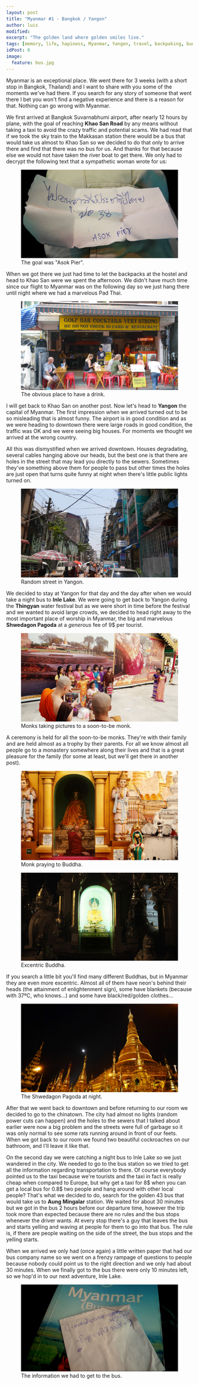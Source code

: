 ```yaml
---
layout: post
title: "Myanmar #1 - Bangkok / Yangon"
author: luis
modified:
excerpt: "The golden land where golden smiles live."
tags: [memory, life, hapiness, Myanmar, Yangon, travel, backpaking, budget, asia]
idPost: 6
image:
  feature: bus.jpg
---
```


Myanmar is an exceptional place. We went there for 3 weeks (with a short stop in Bangkok, Thailand) and I want to share with you some of the moments we've had there. If you search for any story of someone that went there I bet you won't find a negative experience and there is a reason for that. Nothing can go wrong with Myanmar.

We first arrived at Bangkok Suvarnabhumi airport, after nearly 12 hours by plane, with the goal of reaching <b>Khao San Road</b> by any means without taking a taxi to avoid the crazy traffic and potential scams. We had read that if we took the sky train to the Makkasan station there would be a bus that would take us almost to Khao San so we decided to do that only to arrive there and find that there was no bus for us. And thanks for that because else we would not have taken the river boat to get there. We only had to decrypt the following text that a sympathetic woman wrote for us:


<figure>
	<a href="../images/myanmar/1Bangkok/asok.png"><img src="../images/myanmar/1Bangkok/asok.png"></a>
	<figcaption>The goal was "Asok Pier".</figcaption>
</figure>


When we got there we just had time to let the backpacks at the hostel and head to Khao San were we spent the afternoon. We didn't have much time since our flight to Myanmar was on the following day so we just hang there until night where we had a marvelous Pad Thai.


<figure>
	<a href="../images/myanmar/1Bangkok/idcard.png"><img src="../images/myanmar/1Bangkok/idcard.png"></a>
	<figcaption>The obvious place to have a drink.</figcaption>
</figure>


I will get back to Khao San on another post. Now let's head to <b>Yangon</b> the capital of Myanmar. The first impression when we arrived turned out to be so misleading that is almost funny. The airport is in good condition and as we were heading to downtown there were large roads in good condition, the traffic was OK and we were seeing big houses. For moments we thought we arrived at the wrong country.

All this was dismystified when we arrived downtown. Houses degradating, several cables hanging above our heads, but the best one is that there are holes in the street that may lead you directly to the sewers. Sometimes they've something above them for people to pass but other times the holes are just open that turns quite funny at night when there's little public lights turned on.


<figure>
	<a href="../images/myanmar/2Yangon/city1.JPG"><img src="../images/myanmar/2Yangon/city1.JPG"></a>
	<figcaption>Random street in Yangon.</figcaption>
</figure>


We decided to stay at Yangon for that day and the day after when we would take a night bus to <b>Inle Lake</b>. We were going to get back to Yangon during the <b>Thingyan</b> water festival but as we were short in time before the festival and we wanted to avoid large crowds, we decided to head right away to the most important place of worship in Myanmar, the big and marvelous <b>Shwedagon Pagoda</b> at a <i>generous</i> fee of 9$ per tourist. 


<figure>
	<a href="../images/myanmar/2Yangon/Shwe1.png"><img src="../images/myanmar/2Yangon/Shwe1.png"></a>
	<figcaption>Monks taking pictures to a soon-to-be monk.</figcaption>
</figure>

A ceremony is held for all the soon-to-be monks. They're with their family and are held almost as a trophy by their parents. For all we know almost all people go to a monastery somewhere along their lives and that is a great pleasure for the family (for some at least, but we'll get there in another post).

<figure>
	<a href="../images/myanmar/2Yangon/Shwe2.jpg"><img src="../images/myanmar/2Yangon/Shwe2.jpg"></a>
	<figcaption>Monk praying to Buddha.</figcaption>
</figure>


<figure>
	<a href="../images/myanmar/2Yangon/Shwe3.jpg"><img src="../images/myanmar/2Yangon/Shwe3.jpg"></a>
	<figcaption>Excentric Buddha.</figcaption>
</figure>

If you search a little bit you'll find many different Buddhas, but in Myanmar they are even more excentric. Almost all of them have neon's behind their heads (the attainment of enlightenment sign), some have blankets (because with 37ºC, who knows...) and some have black/red/golden clothes...

<figure>
	<a href="../images/myanmar/2Yangon/Shwe4.jpg"><img src="../images/myanmar/2Yangon/Shwe4.jpg"></a>
	<figcaption>The Shwedagon Pagoda at night.</figcaption>
</figure>

After that we went back to downtown and before returning to our room we decided to go to the chinatown. The city had almost no lights (random power cuts can happen) and the holes to the sewers that I talked about earlier were now a big problem and the streets were full of garbage so it was only normal to see some rats running around in front of our feets. When we got back to our room we found two beautiful cockroaches on our bathroom, and I'll leave it like that.

On the second day we were catching a night bus to Inle Lake so we just wandered in the city. We needed to go to the bus station so we tried to get all the information regarding transportation to there. Of course everybody pointed us to the taxi because we're tourists and the taxi in fact is really cheap when compared to Europe, but why get a taxi for 8$ when you can get a local bus for 0.8$ two people and hang around with other local people? That's what we decided to do, search for the golden 43 bus that would take us to <b>Aung Mingalar</b> station. We waited for about 30 minutes but we got in the bus 2 hours before our departure time, however the trip took more than expected because there are no rules and the bus stops whenever the driver wants. At every stop there's a guy that leaves the bus and starts yelling and waving at people for them to go into that bus. The rule is, if there are people waiting on the side of the street, the bus stops and the yelling starts.

When we arrived we only had (once again) a little written paper that had our bus company name so we went on a frenzy rampage of questions to people because nobody could point us to the right direction and we only had about 30 minutes. When we finally got to the bus there were only 10 minutes left, so we hop'd in to our next adventure, Inle Lake.

<figure>
	<a href="../images/myanmar/2Yangon/bus.jpg"><img src="../images/myanmar/2Yangon/bus.jpg"></a>
	<figcaption>The information we had to get to the bus.</figcaption>
</figure>